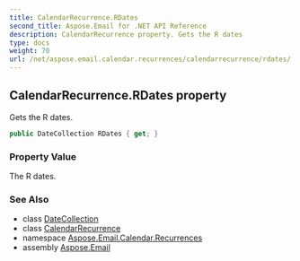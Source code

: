 ```yaml
---
title: CalendarRecurrence.RDates
second_title: Aspose.Email for .NET API Reference
description: CalendarRecurrence property. Gets the R dates
type: docs
weight: 70
url: /net/aspose.email.calendar.recurrences/calendarrecurrence/rdates/
---
```

## CalendarRecurrence.RDates property

Gets the R dates.

```csharp
public DateCollection RDates { get; }
```

### Property Value

The R dates.

### See Also

* class [DateCollection](../../datecollection/)
* class [CalendarRecurrence](../)
* namespace [Aspose.Email.Calendar.Recurrences](../../calendarrecurrence/)
* assembly [Aspose.Email](../../../)



